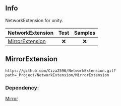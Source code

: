 ## Info
NetworkExtension for unity.

NetworkExtension | Test | Samples |
--- | :---: | :---: |
[MirrorExtension](#mirrorextension) | ❌ | ❌ |

## MirrorExtension
```
https://github.com/Ciza2596/NetworkExtension.git?path=_Project/NetworkExtension/MirrorExtension
```
### Dependency:
[Mirror](https://github.com/MirrorNetworking/Mirror)
